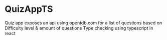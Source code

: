 # QuizAppTS

Quiz app exposes an api using opentdb.com for a list of questions based on Difficulty level & amount of questions
Type checking using typescript in react
